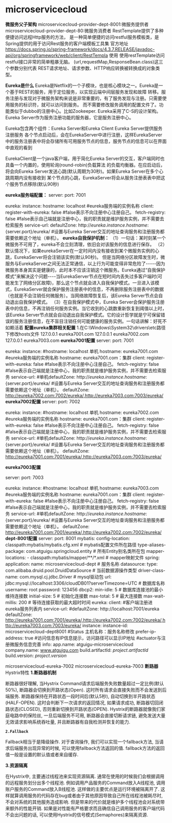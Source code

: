 # microservicecloud
**微服务父子架构**
microservicecloud-provider-dept-8001:微服务提供者
microservicecloud-provider-dept-80:微服务消费者
RestTemplate提供了多种便捷访问远程Http服务的方法，
是一种简单便捷的访问restful服务模板类，是Spring提供的用于访问Rest服务的客户端模板工具集
官方地址
https://docs.spring.io/spring-framework/docs/4.3.7.RELEASE/javadoc-api/org/springframework/web/client/RestTempla
使用
使用restTemplate访问restful接口非常的简单粗暴无脑。
(url,requestMap,ResponseBean.class)这三个参数分别代表
REST请求地址、请求参数、HTTP响应转换被转换成的对象类型。

**Eureka是什么**
Eureka是Netflix的一个子模块，也是核心模块之一。Eureka是一个基于REST的服务，用于定位服务，以实现云端中间层服务发现和故障
转移。服务注册与发现对于微服务架构来说是非常重要的，有了服务发现与注册。只需要使用服务的标识符，就可以访问到服务。
而不需要修改服务调用的配置文件了。功能类似于dubbo的注册中心。比如Zookeeper.
Eureka采用了C-S的设计架构。Eureka Server作为服务注册功能的服务器，它是服务注册中心。

Eureka包含两个组件：Eureka Server和Eureka Client
Eureka Server提供服务注册服务
各个节点启动后，会在EurekaServer中进行注册，这样EurekaServer中的服务注册表中将会存储所有可用服务节点的信息，服务节点的信息可以在界面中直观的看到

EurekaClient是一个java客户端，用于简化Eureka Server的交互，客户端同时也具备一个内置的，使用轮询(round-robin)负载算法
的负载均衡器。在应启动后，将会向Eureka Server发送心跳(默认周期为30秒)。如果Eureka Server在多个心跳周期内没有接收到
某个节点的心跳，EurekaServer将会从服务注册表表中把这个服务节点移除(默认90秒)

**eureka服务端配置：**
server:
  port: 7001

eureka:
  instance:
    hostname: localhost #eureka服务端的实例名称
  client:
    register-with-eureka: false #false表示不向注册中心注册自己。
    fetch-registry: false #false表示自己端就是注册中心，我的职责就是维护服务实例，并不需要去检索服务
    service-url:
      defaultZone: http://${eureka.instance.hostname}:${server.port}/eureka/ #设置与Eureka Server交互的地址查询服务和注册服务都需要依赖这个地址（单机）。
**eureka自我保护机制：**
（1）一句话：某时刻某一个微服务不可用了，eureka不会立刻清理，依旧会对该服务的信息进行保存。
（2）默认情况下，如果eurekaServer在一定时间内没有接收到某个微服务实例的心跳，EurekaServer将会注销该实例(默认90秒)。
但是当网络分区故障发生时，微服务与EurekaServer之间无法正常通信，以上行为可能变得非常危险了-----因为微服务本身其实是健康的，此时本不应该注销这个微服务。Eureka通过“自我保护模式”来解决这个问题----当EurekaServer节点在短时间内丢失过多客户端时(可能发生了网络分区故障)，那么这个节点就会进入自我保护模式。一旦进入该模式，EurekaServer就会保护服务注册表中的信息，不再删除服务注册表中的数据（也就是不会注销任何微服务）。当网络故障恢复后，该Eureka Server节点会自动退出自我保护模式。
（3）在自我保护模式中，Eureka Server会保护服务注册表中的信息，不再注销任何服务实例。当它收到的心跳数重新恢复到阈值以上时，该Eureka Server节点就会自动退出自我保护模式。它的设计哲学就是宁可保留错误的服务注册信息，在不盲目注销任何可能健康的服务实例。一句话讲解：好死不如赖活着
**配置eureka集群相关配置**
1.在C:\Windows\System32\drivers\etc路径下修改hosts文件
127.0.0.1 eureka7001.com
127.0.0.1 eureka7002.com
127.0.0.1 eureka7003.com
**eureka7001配置**
server: 
  port: 7001
 
eureka: 
  instance:
    #hostname: localhost 单机
    hostname: eureka7001.com #eureka服务端的实例名称 hostname: eureka7001.com：集群
  client: 
    register-with-eureka: false     #false表示不向注册中心注册自己。
    fetch-registry: false     #false表示自己端就是注册中心，我的职责就是维护服务实例，并不需要去检索服务
    service-url: 
       #单机defaultZone: http://${eureka.instance.hostname}:${server.port}/eureka/       #设置与Eureka Server交互的地址查询服务和注册服务都需要依赖这个地址（单机）。
      defaultZone: http://eureka7002.com:7002/eureka/,http://eureka7003.com:7003/eureka/
**eureka7002配置**
server: 
  port: 7002
 
eureka: 
  instance:
    #hostname: localhost 单机
    hostname: eureka7002.com #eureka服务端的实例名称 hostname: eureka7001.com：集群
  client: 
    register-with-eureka: false     #false表示不向注册中心注册自己。
    fetch-registry: false     #false表示自己端就是注册中心，我的职责就是维护服务实例，并不需要去检索服务
    service-url: 
       #单机defaultZone: http://${eureka.instance.hostname}:${server.port}/eureka/       #设置与Eureka Server交互的地址查询服务和注册服务都需要依赖这个地址（单机）。
      defaultZone: http://eureka7001.com:7001/eureka/,http://eureka7003.com:7003/eureka/

**eureka7003配置**

server: 
  port: 7003
 
eureka: 
  instance:
    #hostname: localhost 单机
    hostname: eureka7003.com #eureka服务端的实例名称 hostname: eureka7001.com：集群
  client: 
    register-with-eureka: false     #false表示不向注册中心注册自己。
    fetch-registry: false     #false表示自己端就是注册中心，我的职责就是维护服务实例，并不需要去检索服务
    service-url: 
       #单机defaultZone: http://${eureka.instance.hostname}:${server.port}/eureka/       #设置与Eureka Server交互的地址查询服务和注册服务都需要依赖这个地址（单机）。
      defaultZone: http://eureka7001.com:7001/eureka/,http://eureka7002.com:7002/eureka/
**dept-8001配置**
server:
  port: 8001
mybatis:
  config-location: classpath:mybatis/mybatis.cfg.xml        # mybatis配置文件所在路径
  type-aliases-package: com.atguigu.springcloud.entity      # 所有Entity别名类所在包
  mapper-locations:
    - classpath:mybatis/mapper/**/*.xml                      # mapper映射文件
spring:
  application:
    name: microservicecloud-dept                            # 服务名称
  datasource:
    type: com.alibaba.druid.pool.DruidDataSource            # 当前数据源操作类型
    driver-class-name: com.mysql.cj.jdbc.Driver              # mysql驱动包
    url: jdbc:mysql://localhost:3306/cloudDB01?serverTimezone=UTC             # 数据库名称
    username: root
    password: 123456
    dbcp2:
      min-idle: 5                                           # 数据库连接池的最小维持连接数
      initial-size: 5                                       # 初始化连接数
      max-total: 5                                          # 最大连接数
      max-wait-millis: 200                                  # 等待连接获取的最大超时时间
eureka:
  client: #客户端注册进eureka服务列表内
    service-url:
      #defaultZone: http://localhost:7001/eureka
       defaultZone: http://eureka7001.com:7001/eureka/,http://eureka7002.com:7002/eureka/,http://eureka7003.com:7003/eureka/
  instance:
    instance-id: microservicecloud-dept8001 #Status 主机名称：服务名称修改
    prefer-ip-address: true #访问信息有IP信息提示，访问路径可以显示IP地址
#actuator与注册微服务信息完善
info:
  app.name: atguigu-microservicecloud
  company.name: www.atguigu.com
  build.artifactId: $project.artifactId$
  build.version: $project.version$
  
  microservicecloud-eureka-7002
  microservicecloud-eureka-7003
  **断路器**
  Hystrix特性
  **1.断路器机制**
  
  断路器很好理解, 当Hystrix Command请求后端服务失败数量超过一定比例(默认50%), 
  断路器会切换到开路状态(Open). 这时所有请求会直接失败而不会发送到后端服务. 
  断路器保持在开路状态一段时间后(默认5秒), 自动切换到半开路状态(HALF-OPEN).
   这时会判断下一次请求的返回情况, 如果请求成功, 断路器切回闭路状态(CLOSED), 
   否则重新切换到开路状态(OPEN). Hystrix的断路器就像我们家庭电路中的保险丝, 
   一旦后端服务不可用, 断路器会直接切断请求链, 避免发送大量无效请求影响系统吞吐量, 
   并且断路器有自我检测并恢复的能力.
  
  **`2.Fallback`**
  
  Fallback相当于是降级操作. 对于查询操作, 我们可以实现一个fallback方法, 当请求后端服务出现异常的时候, 
  可以使用fallback方法返回的值. fallback方法的返回值一般是设置的默认值或者来自缓存.
  
  **3.资源隔离**
  
  在Hystrix中, 主要通过线程池来实现资源隔离. 通常在使用的时候我们会根据调用的远程服务划分出多个线程池. 
  例如调用产品服务的Command放入A线程池, 调用账户服务的Command放入B线程池. 这样做的主要优点是运行环境被隔离开了.
   这样就算调用服务的代码存在bug或者由于其他原因导致自己所在线程池被耗尽时, 不会对系统的其他服务造成影响. 
   但是带来的代价就是维护多个线程池会对系统带来额外的性能开销. 如果是对性能有严格要求而且确信自己调用服务的客户端代码不会出问题的话, 
   可以使用Hystrix的信号模式(Semaphores)来隔离资源.
  
